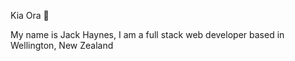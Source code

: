 Kia Ora 👋

My name is Jack Haynes, I am a full stack web developer based in Wellington, New Zealand
